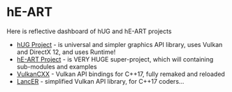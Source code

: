 # hE-ART
Here is reflective dashboard of hUG and hE-ART projects

- [hUG Project](https://github.com/hE-ART/hUG) - is universal and simpler graphics API library, uses Vulkan and DirectX 12, and uses Runtime! 
- [hE-ART Project](https://github.com/hE-ART) - is VERY HUGE super-project, which will containing sub-modules and examples
- [VulkanCXX](https://github.com/hyperearth/VulkanCXX) - Vulkan API bindings for C++17, fully remaked and reloaded
- [LancER](https://github.com/hyperearth/LancER) - simplified Vulkan API library, for C++17 coders... 
